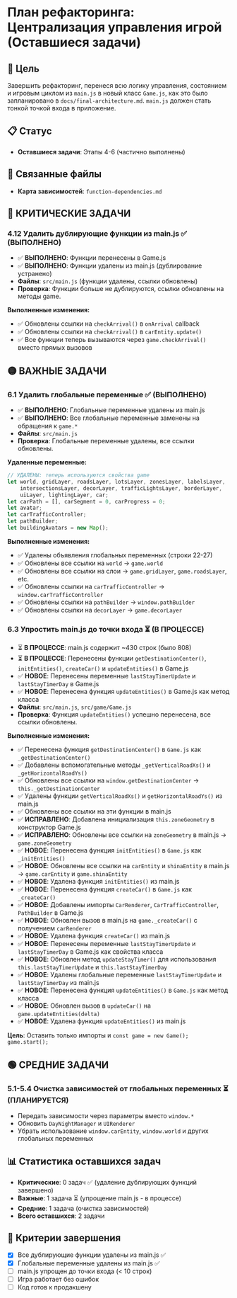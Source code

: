 # План рефакторинга: Централизация управления игрой (Оставшиеся задачи)

## 🎯 Цель
Завершить рефакторинг, перенеся всю логику управления, состоянием и игровым циклом из `main.js` в новый класс `Game.js`, как это было запланировано в `docs/final-architecture.md`. `main.js` должен стать тонкой точкой входа в приложение.

## 📋 Статус
- **Оставшиеся задачи**: Этапы 4-6 (частично выполнены)

## 🔗 Связанные файлы
- **Карта зависимостей**: `function-dependencies.md`

## 🚨 КРИТИЧЕСКИЕ ЗАДАЧИ

### 4.12 Удалить дублирующие функции из main.js ✅ (ВЫПОЛНЕНО)
- ✅ **ВЫПОЛНЕНО**: Функции перенесены в Game.js
- ✅ **ВЫПОЛНЕНО**: Функции удалены из main.js (дублирование устранено)
- **Файлы**: `src/main.js` (функции удалены, ссылки обновлены)
- **Проверка**: Функции больше не дублируются, ссылки обновлены на методы game.

**Выполненные изменения:**
- ✅ Обновлены ссылки на `checkArrival()` в `onArrival` callback
- ✅ Обновлены ссылки на `checkArrival()` в `carEntity.update()`
- ✅ Все функции теперь вызываются через `game.checkArrival()` вместо прямых вызовов

## 🟡 ВАЖНЫЕ ЗАДАЧИ

### 6.1 Удалить глобальные переменные ✅ (ВЫПОЛНЕНО)
- ✅ **ВЫПОЛНЕНО**: Глобальные переменные удалены из main.js
- ✅ **ВЫПОЛНЕНО**: Все глобальные переменные заменены на обращения к `game.*`
- **Файлы**: `src/main.js`
- **Проверка**: Глобальные переменные удалены, все ссылки обновлены.

**Удаленные переменные:**
```javascript
// УДАЛЕНЫ: теперь используются свойства game
let world, gridLayer, roadsLayer, lotsLayer, zonesLayer, labelsLayer, 
    intersectionsLayer, decorLayer, trafficLightsLayer, borderLayer, 
    uiLayer, lightingLayer, car;
let carPath = [], carSegment = 0, carProgress = 0;
let avatar;
let carTrafficController;
let pathBuilder;
let buildingAvatars = new Map();
```

**Выполненные изменения:**
- ✅ Удалены объявления глобальных переменных (строки 22-27)
- ✅ Обновлены все ссылки на `world` → `game.world`
- ✅ Обновлены все ссылки на слои → `game.gridLayer`, `game.roadsLayer`, etc.
- ✅ Обновлены ссылки на `carTrafficController` → `window.carTrafficController`
- ✅ Обновлены ссылки на `pathBuilder` → `window.pathBuilder`
- ✅ Обновлены ссылки на `decorLayer` → `game.decorLayer`

### 6.3 Упростить main.js до точки входа ⏳ (В ПРОЦЕССЕ)
- ⏳ **В ПРОЦЕССЕ**: main.js содержит ~430 строк (было 808)
- ⏳ **В ПРОЦЕССЕ**: Перенесены функции `getDestinationCenter()`, `initEntities()`, `createCar()` и `updateEntities()` в Game.js
- ✅ **НОВОЕ**: Перенесены переменные `lastStayTimerUpdate` и `lastStayTimerDay` в Game.js
- ✅ **НОВОЕ**: Перенесена функция `updateEntities()` в Game.js как метод класса
- **Файлы**: `src/main.js`, `src/game/Game.js`
- **Проверка**: Функция `updateEntities()` успешно перенесена, все ссылки обновлены.

**Выполненные изменения:**
- ✅ Перенесена функция `getDestinationCenter()` в `Game.js` как `_getDestinationCenter()`
- ✅ Добавлены вспомогательные методы `_getVerticalRoadXs()` и `_getHorizontalRoadYs()`
- ✅ Обновлены все ссылки на `window.getDestinationCenter` → `this._getDestinationCenter`
- ✅ Удалены функции `getVerticalRoadXs()` и `getHorizontalRoadYs()` из main.js
- ✅ Обновлены все ссылки на эти функции в main.js
- ✅ **ИСПРАВЛЕНО**: Добавлена инициализация `this.zoneGeometry` в конструктор Game.js
- ✅ **ИСПРАВЛЕНО**: Обновлены все ссылки на `zoneGeometry` в main.js → `game.zoneGeometry`
- ✅ **НОВОЕ**: Перенесена функция `initEntities()` в `Game.js` как `_initEntities()`
- ✅ **НОВОЕ**: Обновлены все ссылки на `carEntity` и `shinaEntity` в main.js → `game.carEntity` и `game.shinaEntity`
- ✅ **НОВОЕ**: Удалена функция `initEntities()` из main.js
- ✅ **НОВОЕ**: Перенесена функция `createCar()` в `Game.js` как `_createCar()`
- ✅ **НОВОЕ**: Добавлены импорты `CarRenderer`, `CarTrafficController`, `PathBuilder` в Game.js
- ✅ **НОВОЕ**: Обновлен вызов в main.js на `game._createCar()` с получением `carRenderer`
- ✅ **НОВОЕ**: Удалена функция `createCar()` из main.js
- ✅ **НОВОЕ**: Перенесены переменные `lastStayTimerUpdate` и `lastStayTimerDay` в Game.js как свойства класса
- ✅ **НОВОЕ**: Обновлен метод `updateStayTimer()` для использования `this.lastStayTimerUpdate` и `this.lastStayTimerDay`
- ✅ **НОВОЕ**: Удалены глобальные переменные `lastStayTimerUpdate` и `lastStayTimerDay` из main.js
- ✅ **НОВОЕ**: Перенесена функция `updateEntities()` в `Game.js` как метод класса
- ✅ **НОВОЕ**: Обновлен вызов в `updateCar()` на `game.updateEntities(delta)`
- ✅ **НОВОЕ**: Удалена функция `updateEntities()` из main.js

**Цель**: Оставить только импорты и `const game = new Game(); game.start();`

## 🟢 СРЕДНИЕ ЗАДАЧИ 

### 5.1-5.4 Очистка зависимостей от глобальных переменных ⏳ (ПЛАНИРУЕТСЯ)
- Передать зависимости через параметры вместо `window.*`
- Обновить `DayNightManager` и `UIRenderer`
- Убрать использование `window.carEntity`, `window.world` и других глобальных переменных

## 📊 Статистика оставшихся задач
- **Критические**: 0 задач ✅ (удаление дублирующих функций завершено)
- **Важные**: 1 задача ⏳ (упрощение main.js - в процессе)
- **Средние**: 1 задача (очистка зависимостей)
- **Всего оставшихся**: 2 задачи

## 🎯 Критерии завершения
- [x] Все дублирующие функции удалены из main.js ✅
- [x] Глобальные переменные удалены из main.js ✅
- [ ] main.js упрощен до точки входа (< 10 строк)
- [ ] Игра работает без ошибок
- [ ] Код готов к продакшену
